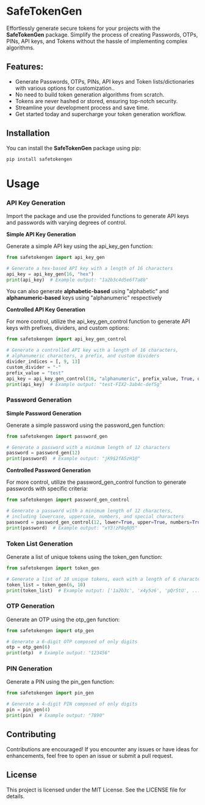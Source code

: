 # SafeTokenGen

Effortlessly generate secure tokens for your projects with the **SafeTokenGen** package. Simplify the process of creating Passwords, OTPs, PINs, API keys, and Tokens without the hassle of implementing complex algorithms.

## Features:
- Generate Passwords, OTPs, PINs, API keys and Token lists/dictionaries with various options for customization..
- No need to build token generation algorithms from scratch.
- Tokens are never hashed or stored, ensuring top-notch security.
- Streamline your development process and save time.
- Get started today and supercharge your token generation workflow.

## Installation

You can install the **SafeTokenGen** package using pip:

```bash
pip install safetokengen
```
# Usage
### API Key Generation
Import the package and use the provided functions to generate API keys and passwords with varying degrees of control.

**Simple API Key Generation**

Generate a simple API key using the api_key_gen function:

```python
from safetokengen import api_key_gen

# Generate a hex-based API key with a length of 16 characters
api_key = api_key_gen(16, "hex")
print(api_key)  # Example output: "1a2b3c4d5e6f7a8b"
```
You can also generate **alphabetic-based** using "alphabetic" and **alphanumeric-based** keys using "alphanumeric" respectively

**Controlled API Key Generation**

For more control, utilize the api_key_gen_control function to generate API keys with prefixes, dividers, and custom options:

```python
from safetokengen import api_key_gen_control

# Generate a controlled API key with a length of 16 characters,
# alphanumeric characters, a prefix, and custom dividers
divider_indices = [, 9, 13]
custom_divider = "-"
prefix_value = "test"
api_key = api_key_gen_control(16, "alphanumeric", prefix_value, True, divider_indices, custom_divider)
print(api_key)  # Example output: "test-FIX2-3ab4c-def5g"

```

### Password Generation

**Simple Password Generation**

Generate a simple password using the password_gen function:

```python
from safetokengen import password_gen

# Generate a password with a minimum length of 12 characters
password = password_gen(12)
print(password)  # Example output: "jK9$2fA5zH1@"
```

**Controlled Password Generation**

For more control, utilize the password_gen_control function to generate passwords with specific criteria:

```python
from safetokengen import password_gen_control

# Generate a password with a minimum length of 12 characters,
# including lowercase, uppercase, numbers, and special characters
password = password_gen_control(12, lower=True, upper=True, numbers=True, special_characters=True)
print(password)  # Example output: "xY3!zP8qR@5"

```

### Token List Generation

Generate a list of unique tokens using the token_gen function:

```python
from safetokengen import token_gen

# Generate a list of 10 unique tokens, each with a length of 6 characters
token_list = token_gen(6, 10)
print(token_list)  # Example output: ['1a2b3c', 'x4y5z6', 'pQrStU', ...]
```

### OTP Generation

Generate an OTP using the otp_gen function:

```python
from safetokengen import otp_gen

# Generate a 6-digit OTP composed of only digits
otp = otp_gen(6)
print(otp)  # Example output: "123456"
```

### PIN Generation
Generate a PIN using the pin_gen function:

```python
from safetokengen import pin_gen

# Generate a 4-digit PIN composed of only digits
pin = pin_gen(4)
print(pin)  # Example output: "7890"
```

## Contributing
Contributions are encouraged! If you encounter any issues or have ideas for enhancements, feel free to open an issue or submit a pull request.

## License
This project is licensed under the MIT License. See the LICENSE file for details.